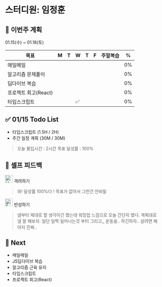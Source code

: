 # 스터디원: 임정훈

## 🚀 이번주 계획

01.15(수) ~ 01.18(토)

| 목표                 | M   | T   | W   | T   | F   | 주말복습 | %   |
| -------------------- | --- | --- | --- | --- | --- | -------- | --- |
| 매일메일             |     |     |     |     |     |          | 0%  |
| 알고리즘 문제풀이    |     |     |     |     |     |          | 0%  |
| 딥다이브 복습        |     |     |     |     |     |          | 0%  |
| 프로젝트 회고(React) |     |     |     |     |     |          | 0%  |
| 타입스크립트         |     |     | ✅  |     |     |          | 0%  |

## ✅ 01/15 Todo List

- 타입스크립트 (1.5H / 2H)
- 주간 일정 계획 (30M / 30M)

> 오늘 몰입시간 : 2시간
> 목표 달성률 : 100%

## 🎉 셀프 피드백

<img src="https://raw.githubusercontent.com/Tarikul-Islam-Anik/Animated-Fluent-Emojis/master/Emojis/Smilies/Hugging%20Face.png" alt="Hugging Face" width="25" height="25"> 격려하기</img>

> 와! 달성률 100%다 ! 목표가 없어서 그런건 안비밀

<img src="https://raw.githubusercontent.com/Tarikul-Islam-Anik/Animated-Fluent-Emojis/master/Emojis/Smilies/Face%20with%20Monocle.png" alt="Face with Monocle" width="25" height="25"> 반성하기</img>

> 낼부터 제대로 할 생각이긴 했는데 워밍업 느낌으로 오늘 간단히 했다.
> 계획대로 낼 잘 해보자. 일단 일찍 일어나는것 부터
> 그리고,, 운동을.. 하긴하자.. 살려면 해야지 진짜..

## 🌱 Next

- 매일메일
- JS딥다이브 복습
- 알고리즘 근육 유지
- 타입스크립트
- 프로젝트 회고(React)
